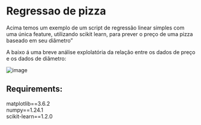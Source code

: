 # Regressao de pizza

Acima temos um exemplo de um script de regressão linear simples com uma única feature, utilizando scikit learn, para prever o preço de uma pizza baseado em seu diâmetro”

A baixo á uma breve análise explolatória da relação entre os dados de preço e os dados de diâmetro:

![image](https://user-images.githubusercontent.com/67965680/211149486-3261422a-f407-42ec-8d04-7ed6b4b8fb73.png)

## Requirements:

matplotlib==3.6.2 </br>
numpy==1.24.1 </br>
scikit-learn==1.2.0 </br>
